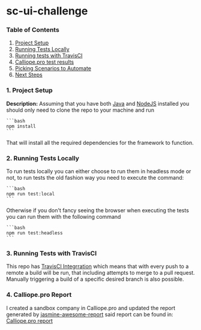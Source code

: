 # sc-ui-challenge

### Table of Contents

1. [Project Setup](#1-project-setup)
1. [Running Tests Locally](#2-running-tests-locally)
1. [Running tests with TravisCI](#3-runing-tests-with-travis-ci)
1. [Calliope.pro test results](#4-calliope.pro-test-results)
1. [Picking Scenarios to Automate](#5-picking-scenarios-to-automate)
1. [Next Steps](#6-next-steps)

### 1. Project Setup

**Description:** Assuming that you have both [Java](https://www.oracle.com/java/technologies/downloads/) and [NodeJS](https://nodejs.org/es/download/package-manager/) installed you should only need to clone the repo to your machine and run 

    ```bash
    npm install
    ```

That will install all the required dependencies for the framework to function.

### 2. Running Tests Locally

To run tests locally you can either choose to run them in headless mode or not, to run tests the old fashion way you need to execute the command:

    ```bash
    npm run test:local
    ```

Otherwise if you don't fancy seeing the browser when executing the tests you can run them with the following command

    ```bash
    npm run test:headless
    ```

### 3. Running Tests with TravisCI
This repo has [TravisCI Integrration](https://app.travis-ci.com/github/cmpinzonh/sc-ui-challenge) which means that with every push to a remote a build will be run, that including attempts to merge to a pull request. Manually triggering a build of a specific desired branch is also possible.

### 4. Calliope.pro Report
I created a sandbox company in Calliope.pro and updated the report generated by [jasmine-awesome-report](https://www.npmjs.com/package/jasmine-awesome-report) said report can be found in: [Calliope.pro report](https://app.calliope.pro/reports/106100/public/df9c87a7-6c39-4acf-ae92-7dcdf29d79ba)
